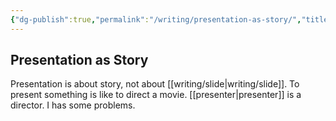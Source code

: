 ```yaml
---
{"dg-publish":true,"permalink":"/writing/presentation-as-story/","title":"presentation-as-story","tags":["presentation"],"created":"2023-03-04T05:17:42.940+07:00","updated":"2025-08-06T07:15:43.743+07:00"}
---
```



## Presentation as Story

Presentation is about story, not about [[writing/slide\|writing/slide]]. To present something is like to direct a movie. [[presenter\|presenter]] is a director. I has some problems.
